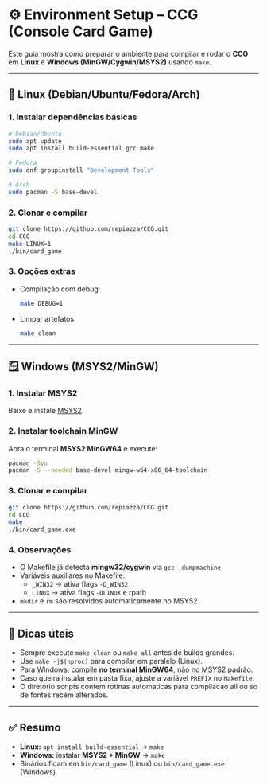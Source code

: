 # ⚙️ Environment Setup – CCG (Console Card Game)

Este guia mostra como preparar o ambiente para compilar e rodar o **CCG**  
em **Linux** e **Windows (MinGW/Cygwin/MSYS2)** usando `make`.

---

## 🐧 Linux (Debian/Ubuntu/Fedora/Arch)

### 1. Instalar dependências básicas

```bash
# Debian/Ubuntu
sudo apt update
sudo apt install build-essential gcc make

# Fedora
sudo dnf groupinstall "Development Tools"

# Arch
sudo pacman -S base-devel
```

### 2. Clonar e compilar

```bash
git clone https://github.com/repiazza/CCG.git
cd CCG
make LINUX=1
./bin/card_game
```

### 3. Opções extras

- Compilação com debug:

  ```bash
  make DEBUG=1
  ```

- Limpar artefatos:

  ```bash
  make clean
  ```

---

## 🪟 Windows (MSYS2/MinGW)

### 1. Instalar MSYS2

Baixe e instale [MSYS2](https://www.msys2.org/).

### 2. Instalar toolchain MinGW

Abra o terminal **MSYS2 MinGW64** e execute:

```bash
pacman -Syu
pacman -S --needed base-devel mingw-w64-x86_64-toolchain
```

### 3. Clonar e compilar

```bash
git clone https://github.com/repiazza/CCG.git
cd CCG
make
./bin/card_game.exe
```

### 4. Observações

- O Makefile já detecta **mingw32/cygwin** via `gcc -dumpmachine`
- Variáveis auxiliares no Makefile:
  - `_WIN32` → ativa flags `-D_WIN32`
  - `LINUX` → ativa flags `-DLINUX` e rpath
- `mkdir` e `rm` são resolvidos automaticamente no MSYS2.

---

## 📌 Dicas úteis

- Sempre execute `make clean` ou `make all` antes de builds grandes.
- Use `make -j$(nproc)` para compilar em paralelo (Linux).
- Para Windows, compile **no terminal MinGW64**, não no MSYS2 padrão.
- Caso queira instalar em pasta fixa, ajuste a variável `PREFIX` no `Makefile`.
- O diretorio scripts contem rotinas automaticas para compilacao all ou so de fontes recém alterados.

---

## ✅ Resumo

- **Linux:** `apt install build-essential` → `make`
- **Windows:** instalar **MSYS2 + MinGW** → `make`
- Binários ficam em `bin/card_game` (Linux) ou `bin/card_game.exe` (Windows).

